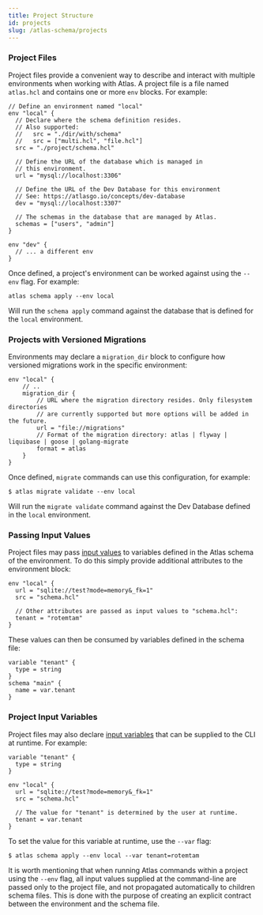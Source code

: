 ```yaml
---
title: Project Structure
id: projects
slug: /atlas-schema/projects
---
```

### Project Files

Project files provide a convenient way to describe and interact with multiple
environments when working with Atlas. A project file is a file named
`atlas.hcl` and contains one or more `env` blocks. For example:

```hcl
// Define an environment named "local"
env "local" {
  // Declare where the schema definition resides.
  // Also supported:
  //   src = "./dir/with/schema"
  //   src = ["multi.hcl", "file.hcl"]
  src = "./project/schema.hcl"

  // Define the URL of the database which is managed in
  // this environment.
  url = "mysql://localhost:3306"

  // Define the URL of the Dev Database for this environment
  // See: https://atlasgo.io/concepts/dev-database
  dev = "mysql://localhost:3307"

  // The schemas in the database that are managed by Atlas.
  schemas = ["users", "admin"]
}

env "dev" {
  // ... a different env
}
```

Once defined, a project's environment can be worked against using the `--env` flag.
For example:

```shell
atlas schema apply --env local
```

Will run the `schema apply` command against the database that is defined for the `local`
environment.

### Projects with Versioned Migrations

Environments may declare a `migration_dir` block to configure how versioned migrations
work in the specific environment:

```hcl
env "local" {
    // ..
    migration_dir {
        // URL where the migration directory resides. Only filesystem directories
        // are currently supported but more options will be added in the future.
        url = "file://migrations"
        // Format of the migration directory: atlas | flyway | liquibase | goose | golang-migrate
        format = atlas
    }
}
```

Once defined, `migrate` commands can use this configuration, for example:
```shell
$ atlas migrate validate --env local
```
Will run the `migrate validate` command against the Dev Database defined in the
`local` environment.

### Passing Input Values

Project files may pass [input values](/atlas-schema/input-variables) to variables defined in
the Atlas schema of the environment. To do this simply provide additional attributes
to the environment block:
```hcl
env "local" {
  url = "sqlite://test?mode=memory&_fk=1"
  src = "schema.hcl"

  // Other attributes are passed as input values to "schema.hcl":
  tenant = "rotemtam"
}
```

These values can then be consumed by variables defined in the schema file:

```hcl
variable "tenant" {
  type = string
}
schema "main" {
  name = var.tenant
}
```

### Project Input Variables

Project files may also declare [input variables](../atlas-schema/input.md) that can be supplied to the CLI
at runtime. For example:

```hcl
variable "tenant" {
  type = string
}

env "local" {
  url = "sqlite://test?mode=memory&_fk=1"
  src = "schema.hcl"

  // The value for "tenant" is determined by the user at runtime.
  tenant = var.tenant
}
```
To set the value for this variable at runtime, use the `--var` flag:

```shell
$ atlas schema apply --env local --var tenant=rotemtam
```

It is worth mentioning that when running Atlas commands within a project using
the `--env` flag, all input values supplied at the command-line are passed only
to the project file, and not propagated automatically to children schema files.
This is done with the purpose of creating an explicit contract between the environment
and the schema file.
